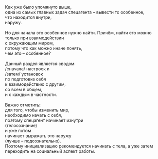 Как уже было упомянуто выше, <br />одна из самых главных задач спецагента – вывести то особенное, <br />    что находится внутри, <br />наружу. <br /><br />Но для начала это особенное нужно найти. Причём, найти его можно <br />    только при взаимодействии <br />с окружающим миром, <br />потому что как можно иначе понять, <br />    чем это – особенное? <br /><br />Данный раздел является сводом <br />/сначала/ настроек и <br />/затем/ установок <br />по подготовке себя <br />     к взаимодействию с другим, <br />со всем в общем, <br />     и с каждым в частности. <br /><br />Важно отметить: <br />для того, чтобы изменить мир, <br />необходимо начать с себя, <br />поэтому спецагент начинает изнутри  <br />   (телосознание) <br />и уже потом <br />    начинает выражать это наружу <br />(лучше – подсознательно). <br />Поэтому инициализацию рекомендуется начинать с тела, а уже затем переходить на социальный аспект работы.<br /><br /><br />